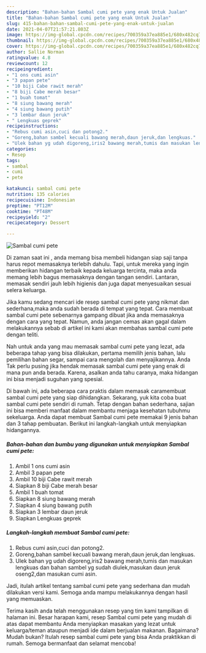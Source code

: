 ```yaml
---
description: "Bahan-bahan Sambal cumi pete yang enak Untuk Jualan"
title: "Bahan-bahan Sambal cumi pete yang enak Untuk Jualan"
slug: 415-bahan-bahan-sambal-cumi-pete-yang-enak-untuk-jualan
date: 2021-04-07T21:57:21.803Z
image: https://img-global.cpcdn.com/recipes/700359a37ea885e1/680x482cq70/sambal-cumi-pete-foto-resep-utama.jpg
thumbnail: https://img-global.cpcdn.com/recipes/700359a37ea885e1/680x482cq70/sambal-cumi-pete-foto-resep-utama.jpg
cover: https://img-global.cpcdn.com/recipes/700359a37ea885e1/680x482cq70/sambal-cumi-pete-foto-resep-utama.jpg
author: Sallie Norman
ratingvalue: 4.8
reviewcount: 12
recipeingredient:
- "1 ons cumi asin"
- "3 papan pete"
- "10 biji Cabe rawit merah"
- "8 biji Cabe merah besar"
- "1 buah tomat"
- "8 siung bawang merah"
- "4 siung bawang putih"
- "3 lembar daun jeruk"
- " Lengkuas geprek"
recipeinstructions:
- "Rebus cumi asin,cuci dan potong2."
- "Goreng,bahan sambel kecuali bawang merah,daun jeruk,dan lengkuas."
- "Ulek bahan yg udah digoreng,iris2 bawang merah,tumis dan masukan lengkuas dan bahan sambel yg sudah diulek,masukan daun jeruk oseng2,dan masukan cumi asin."
categories:
- Resep
tags:
- sambal
- cumi
- pete

katakunci: sambal cumi pete 
nutrition: 135 calories
recipecuisine: Indonesian
preptime: "PT12M"
cooktime: "PT48M"
recipeyield: "2"
recipecategory: Dessert

---
```



![Sambal cumi pete](https://img-global.cpcdn.com/recipes/700359a37ea885e1/680x482cq70/sambal-cumi-pete-foto-resep-utama.jpg)

Di zaman  saat ini , anda memang bisa membeli hidangan siap saji tanpa harus repot memasaknya terlebih dahulu. Tapi, untuk mereka yang ingin memberikan hidangan terbaik kepada keluarga tercinta, maka anda memang lebih bagus memasaknya dengan tangan sendiri. Lantaran, memasak sendiri jauh lebih higienis dan juga dapat menyesuaikan sesuai selera keluarga.

Jika kamu sedang mencari ide resep sambal cumi pete yang nikmat dan sederhana,maka anda sudah berada di tempat yang tepat. Cara membuat sambal cumi pete  sebenarnya gampang dibuat jika anda memasaknya dengan cara yang tepat. Namun, anda jangan cemas akan gagal dalam melakukannya 
sebab di artikel ini kami akan membahas sambal cumi pete dengan teliti.  



Nah untuk anda yang mau memasak sambal cumi pete yang lezat, ada beberapa tahap yang bisa dilakukan, pertama memilih jenis bahan, lalu pemilihan bahan segar, sampai cara mengolah dan menyajikannya. Anda Tak perlu pusing jika hendak memasak sambal cumi pete yang enak di mana pun anda berada. Karena, asalkan anda  tahu caranya, maka hidangan ini bisa menjadi suguhan yang spesial.

Di bawah ini, ada beberapa cara praktis  dalam memasak caramembuat sambal cumi pete yang siap dihidangkan. Sekarang, yuk kita coba buat sambal cumi pete sendiri di rumah. Tetap dengan bahan sederhana, sajian ini bisa memberi manfaat dalam membantu menjaga kesehatan tubuhmu sekeluarga. Anda dapat membuat Sambal cumi pete memakai 9 jenis bahan dan 3 tahap pembuatan. Berikut ini langkah-langkah untuk menyiapkan hidangannya.

<!--inarticleads1-->

##### Bahan-bahan dan bumbu yang digunakan untuk menyiapkan Sambal cumi pete:

1. Ambil 1 ons cumi asin
1. Ambil 3 papan pete
1. Ambil 10 biji Cabe rawit merah
1. Siapkan 8 biji Cabe merah besar
1. Ambil 1 buah tomat
1. Siapkan 8 siung bawang merah
1. Siapkan 4 siung bawang putih
1. Siapkan 3 lembar daun jeruk
1. Siapkan  Lengkuas geprek




<!--inarticleads2-->

##### Langkah-langkah membuat Sambal cumi pete:

1. Rebus cumi asin,cuci dan potong2.
1. Goreng,bahan sambel kecuali bawang merah,daun jeruk,dan lengkuas.
1. Ulek bahan yg udah digoreng,iris2 bawang merah,tumis dan masukan lengkuas dan bahan sambel yg sudah diulek,masukan daun jeruk oseng2,dan masukan cumi asin.




Jadi, itulah artikel tentang  sambal cumi pete  yang sederhana dan mudah dilakukan versi kami. Semoga anda mampu melakukannya dengan hasil yang memuaskan. 

Terima kasih anda telah menggunakan resep yang tim kami tampilkan di halaman ini. Besar harapan kami, resep  Sambal cumi pete yang mudah di atas dapat membantu Anda menyiapkan masakan yang lezat untuk keluarga/teman ataupun menjadi ide dalam berjualan makanan. Bagaimana? Mudah bukan? Itulah resep sambal cumi pete yang bisa Anda praktikkan di rumah. Semoga bermanfaat dan selamat mencoba!

